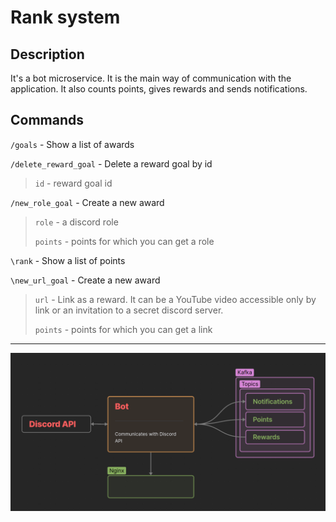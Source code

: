 # Rank system
## Description
It's a bot microservice. It is the main way of communication with the application. It also counts points, gives rewards and sends notifications.
## Commands

`/goals` - Show a list of awards

`/delete_reward_goal` - Delete a reward goal by id
> `id` - reward goal id

`/new_role_goal` - Create a new award
> `role` - a discord role
> 
> `points` - points for which you can get a role

`\rank` - Show a list of points

`\new_url_goal` - Create a new award
> `url` - Link as a reward. It can be a YouTube video accessible only by link or an invitation to a secret discord server.
> 
> `points` - points for which you can get a link

---

![bot.png](./bot.png)
